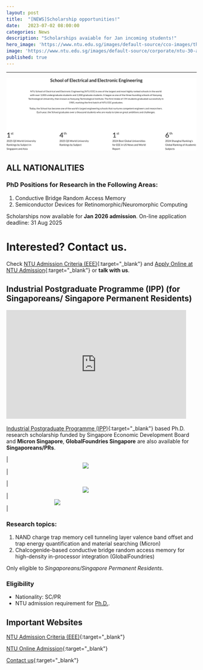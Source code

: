 ```yaml
---
layout: post
title:  "[NEWS]Scholarship opportunities!"
date:   2023-07-02 08:00:00
categories: News
description: "Scholarships avaiable for Jan incoming students!"
hero_image: 'https://www.ntu.edu.sg/images/default-source/cco-images/the-hive-select-4-min-min9b752fe7-c4ac-48f1-baed-c83ee71d9c2d.jpg'
image: 'https://www.ntu.edu.sg/images/default-source/corporate/ntu-30-anniversary-logoc1850609-db51-4cc8-9788-62c50778e47b.svg'
published: true
---
```



---

![NTU_EEE](/assets/img/NTU_EEE.png)

## ALL NATIONALITIES

### PhD Positions for Research in the Following Areas:

1. Conductive Bridge Random Access Memory
2. Semiconductor Devices for Retinomorphic/Neuromorphic Computing

Scholarships now available for **Jan 2026 admission**. On-line application deadline: 31 Aug 2025

# Interested? Contact us.
 
Check [NTU Admission Criteria (EEE)](https://www.ntu.edu.sg/eee/admissions/programmes/graduate-programmes/detail/eee-doctor-of-philosophy-(ph.d)-programme#admission){:target="_blank"} and [Apply Online at NTU Admission](https://www.ntu.edu.sg/admissions/graduate/radmissionguide){:target="_blank"} or **talk with us**.

## Industrial Postgraduate Programme (IPP) (for Singaporeans/ Singapore Permanent Residents)

<!-- poster
https://1drv.ms/p/c/af8015a3fb32f2bb/EVUX3gagVHdPpmRklpdOHpgBXX4qiCNfVNsUn9wZnSoBDw -->


<iframe src="https://1drv.ms/p/c/af8015a3fb32f2bb/EVUX3gagVHdPpmRklpdOHpgBXX4qiCNfVNsUn9wZnSoBDw?em=2&amp;wdAr=1.7777777777777777" width="476px" height="288px" frameborder="0">This is an embedded <a target="_blank" href="https://office.com">Microsoft Office</a> presentation, powered by <a target="_blank" href="https://office.com/webapps">Office</a>.</iframe>

[Industrial Postgraduate Programme (IPP)](https://www.ntu.edu.sg/graduate-college/admissions/programme/industrial-postgraduate-programme-(ipp)){:target="_blank"} based Ph.D. research scholarship funded by Singapore Economic Development Board and **Micron Singapore**, **GlobalFoundries Singapore** are also available for **Singaporeans/PRs**.

| <img src="https://upload.wikimedia.org/wikipedia/en/thumb/e/e4/EDB_2021_logo.svg/400px-EDB_2021_logo.svg.png" width="100" style="display: block; margin: auto;"/> |

| <a href="https://sg.micron.com/" target="_blank"><img src="https://upload.wikimedia.org/wikipedia/commons/thumb/1/16/Micron_Technology_logo_2024.svg/2560px-Micron_Technology_logo_2024.svg.png" width="100" style="display: block; margin: auto;"/></a> | <a href="https://gf.com/" target="_blank"><img src="https://upload.wikimedia.org/wikipedia/commons/thumb/0/03/GlobalFoundries_logo.svg/500px-GlobalFoundries_logo.svg.png" width="250" style="display: block; margin: auto;"/></a> |

### Research topics:

1. NAND charge trap memory cell tunneling layer valence band offset and trap energy quantification and material searching (Micron)
2. Chalcogenide-based conductive bridge random access memory for high-density in-processor integration (GlobalFoundries)

Only eligible to *Singaporeans/Singapore Permanent Residents*.

### Eligibility

* Nationality: SC/PR
* NTU admission requirement for [Ph.D.](https://www.ntu.edu.sg/education/graduate-programme/eee-doctor-of-philosophy-(ph.d)-programme#admission).


## Important Websites

[NTU Admission Criteria (EEE)](https://www.ntu.edu.sg/eee/admissions/programmes/graduate-programmes/detail/eee-doctor-of-philosophy-(ph.d)-programme#admission){:target="_blank"}

[NTU Online Admission](https://www.ntu.edu.sg/admissions/graduate/radmissionguide){:target="_blank"}

[Contact us](https://ndl-ntu.github.io/contact/){:target="_blank"}
